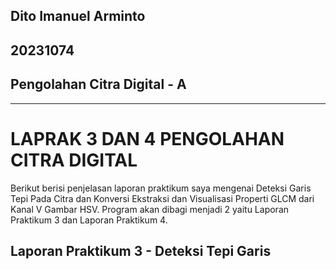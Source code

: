 ## Dito Imanuel Arminto
## 20231074
## Pengolahan Citra Digital - A
---
# LAPRAK 3 DAN 4 PENGOLAHAN CITRA DIGITAL
Berikut berisi penjelasan laporan praktikum saya mengenai Deteksi Garis Tepi Pada Citra dan Konversi Ekstraksi dan Visualisasi Properti GLCM dari Kanal V Gambar HSV. Program akan dibagi menjadi 2 yaitu Laporan Praktikum 3 dan Laporan Praktikum 4.
## Laporan Praktikum 3 - Deteksi Tepi Garis
### 

